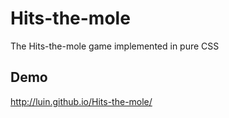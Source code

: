 # Hits-the-mole
The Hits-the-mole game implemented in pure CSS

## Demo

http://luin.github.io/Hits-the-mole/
